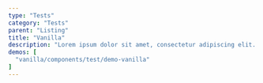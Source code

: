 ```yaml
---
type: "Tests"
category: "Tests"
parent: "Listing"
title: "Vanilla"
description: "Lorem ipsum dolor sit amet, consectetur adipiscing elit. Nunc tempus laoreet leo sit amet iaculis."
demos: [
  "vanilla/components/test/demo-vanilla"
]
---
```

